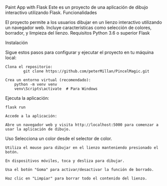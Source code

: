  Paint App with Flask
Este es un proyecto de una aplicación de dibujo interactivo utilizando Flask.
Funcionalidades

El proyecto permite a los usuarios dibujar en un lienzo interactivo utilizando un navegador web. Incluye características como selección de colores, borrador, y limpieza del lienzo.
Requisitos
    Python 3.6 o superior
    Flask

Instalación

Sigue estos pasos para configurar y ejecutar el proyecto en tu máquina local:

    Clona el repositorio:
            git clone https://github.com/peterMillan/PincelMagic.git

    Crea un entorno virtual (recomendado):
        python -m venv venv
        venv\Scripts\activate  # Para Windows


Ejecuta la aplicación:

    flask run

    Accede a la aplicación:

    Abre un navegador web y visita http://localhost:5000 para comenzar a usar la aplicación de dibujo.

Uso
    Selecciona un color desde el selector de color.
 
    Utiliza el mouse para dibujar en el lienzo manteniendo presionado el botón.
    
    En dispositivos móviles, toca y desliza para dibujar.
    
    Usa el botón "Goma" para activar/desactivar la función de borrado.
    
    Haz clic en "Limpiar" para borrar todo el contenido del lienzo.
